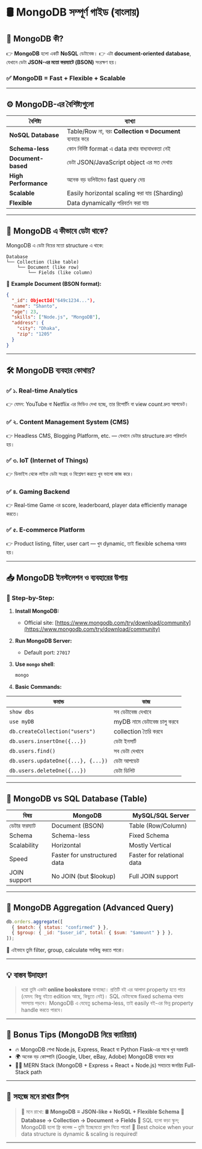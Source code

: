# 🛢️ MongoDB সম্পূর্ণ গাইড (বাংলায়)

## 🔰 MongoDB কী?

👉 **MongoDB** হলো একটি **NoSQL** ডেটাবেজ।
👉 এটা **document-oriented database**, যেখানে ডেটা **JSON-এর মতো ফরম্যাটে (BSON)** সংরক্ষণ হয়।

### ✅ MongoDB = Fast + Flexible + Scalable

---

## ⚙️ MongoDB-এর বৈশিষ্ট্যগুলো

| বৈশিষ্ট্য            | ব্যাখ্যা                                                |
| -------------------- | ------------------------------------------------------- |
| **NoSQL Database**   | Table/Row না, বরং **Collection ও Document** ব্যবহার করে |
| **Schema-less**      | কোন নির্দিষ্ট format এ data রাখার বাধ্যবাধকতা নেই       |
| **Document-based**   | ডেটা JSON/JavaScript object এর মত দেখায়                 |
| **High Performance** | অনেক বড় ভলিউমেও fast query দেয়                          |
| **Scalable**         | Easily horizontal scaling করা যায় (Sharding)            |
| **Flexible**         | Data dynamically পরিবর্তন করা যায়                       |

---

## 🧩 MongoDB এ কীভাবে ডেটা থাকে?

MongoDB এ ডেটা নিচের মতো structure এ থাকে:

```
Database
└── Collection (like table)
    └── Document (like row)
        └── Fields (like column)
```

📄 **Example Document (BSON format):**

```json
{
  "_id": ObjectId("649c1234..."),
  "name": "Shanto",
  "age": 23,
  "skills": ["Node.js", "MongoDB"],
  "address": {
    "city": "Dhaka",
    "zip": "1205"
  }
}
```

---

## 🛠️ MongoDB ব্যবহার কোথায়?

### ✅ ১. Real-time Analytics

👉 যেমন: YouTube বা Netflix এর ভিডিও দেখা হচ্ছে, তার রিপোর্টিং বা view count দ্রুত আপডেট।

### ✅ ২. Content Management System (CMS)

👉 Headless CMS, Blogging Platform, etc. — যেখানে ডেটার structure দ্রুত পরিবর্তন হয়।

### ✅ ৩. IoT (Internet of Things)

👉 ডিভাইস থেকে লাইভ ডেটা সংগ্রহ ও বিশ্লেষণ করতে খুব ভালো কাজ করে।

### ✅ ৪. Gaming Backend

👉 Real-time Game এর score, leaderboard, player data efficiently manage করতে।

### ✅ ৫. E-commerce Platform

👉 Product listing, filter, user cart — খুব dynamic, তাই flexible schema দরকার হয়।

---

## 📥 MongoDB ইনস্টলেশন ও ব্যবহারের উপায়

### 🔧 Step-by-Step:

1. **Install MongoDB:**

   - Official site: [https://www.mongodb.com/try/download/community](https://www.mongodb.com/try/download/community)

2. **Run MongoDB Server:**

   - Default port: `27017`

3. **Use `mongo` shell**:

   ```bash
   mongo
   ```

4. **Basic Commands:**

| কমান্ড                             | কাজ                         |
| ---------------------------------- | --------------------------- |
| `show dbs`                         | সব ডেটাবেজ দেখাবে           |
| `use myDB`                         | myDB নামে ডেটাবেজ চালু করবে |
| `db.createCollection("users")`     | collection তৈরি করবে        |
| `db.users.insertOne({...})`        | ডেটা ইনসার্ট                |
| `db.users.find()`                  | সব ডেটা দেখাবে              |
| `db.users.updateOne({...}, {...})` | ডেটা আপডেট                  |
| `db.users.deleteOne({...})`        | ডেটা ডিলিট                  |

---

## 🔄 MongoDB vs SQL Database (Table)

| বিষয়          | MongoDB                      | MySQL/SQL Server           |
| ------------- | ---------------------------- | -------------------------- |
| ডেটার ফরম্যাট | Document (BSON)              | Table (Row/Column)         |
| Schema        | Schema-less                  | Fixed Schema               |
| Scalability   | Horizontal                   | Mostly Vertical            |
| Speed         | Faster for unstructured data | Faster for relational data |
| JOIN support  | No JOIN (but \$lookup)       | Full JOIN support          |

---

## 🧪 MongoDB Aggregation (Advanced Query)

```js
db.orders.aggregate([
  { $match: { status: "confirmed" } },
  { $group: { _id: "$user_id", total: { $sum: "$amount" } } },
]);
```

🧠 এইভাবে তুমি filter, group, calculate সবকিছু করতে পারো।

---

## 💡 বাস্তব উদাহরণ

> ধরো তুমি একটা **online bookstore** বানাচ্ছো।
> প্রতিটি বই এর আলাদা property হতে পারে (যেমন: কিছু বইতে edition আছে, কিছুতে নেই)।
> SQL ডেটাবেজে fixed schema থাকায় সমস্যায় পড়বে।
> MongoDB এ যেহেতু schema-less, তাই easily বই-এর ভিন্ন property handle করতে পারবে।

---

## 🚀 Bonus Tips (MongoDB নিয়ে ক্যারিয়ার)

- 🔥 MongoDB শেখা Node.js, Express, React বা Python Flask-এর সাথে খুব দরকারি
- 🌍 অনেক বড় কোম্পানি (Google, Uber, eBay, Adobe) MongoDB ব্যবহার করে
- 🧑‍💻 MERN Stack (MongoDB + Express + React + Node.js) সবচেয়ে জনপ্রিয় Full-Stack path

---

## 📌 সহজে মনে রাখার টিপস

> 🎯 মনে রাখো:
> 🛢️ **MongoDB = JSON-like + NoSQL + Flexible Schema**
> 📂 **Database → Collection → Document → Fields**
> 🧠 SQL হলো কড়া স্কুল; MongoDB হলো ফ্রি কলেজ – তুমি ইচ্ছেমতো ক্লাস নিতে পারো!
> 🚀 Best choice when your data structure is dynamic & scaling is required!

---
